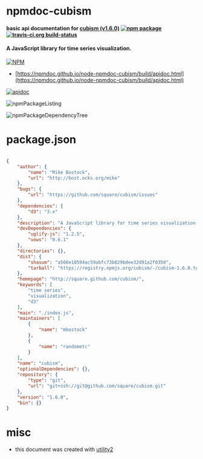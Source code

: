 # npmdoc-cubism

#### basic api documentation for  [cubism (v1.6.0)](http://square.github.com/cubism/)  [![npm package](https://img.shields.io/npm/v/npmdoc-cubism.svg?style=flat-square)](https://www.npmjs.org/package/npmdoc-cubism) [![travis-ci.org build-status](https://api.travis-ci.org/npmdoc/node-npmdoc-cubism.svg)](https://travis-ci.org/npmdoc/node-npmdoc-cubism)

#### A JavaScript library for time series visualization.

[![NPM](https://nodei.co/npm/cubism.png?downloads=true&downloadRank=true&stars=true)](https://www.npmjs.com/package/cubism)

- [https://npmdoc.github.io/node-npmdoc-cubism/build/apidoc.html](https://npmdoc.github.io/node-npmdoc-cubism/build/apidoc.html)

[![apidoc](https://npmdoc.github.io/node-npmdoc-cubism/build/screenCapture.buildCi.browser.%252Ftmp%252Fbuild%252Fapidoc.html.png)](https://npmdoc.github.io/node-npmdoc-cubism/build/apidoc.html)

![npmPackageListing](https://npmdoc.github.io/node-npmdoc-cubism/build/screenCapture.npmPackageListing.svg)

![npmPackageDependencyTree](https://npmdoc.github.io/node-npmdoc-cubism/build/screenCapture.npmPackageDependencyTree.svg)



# package.json

```json

{
    "author": {
        "name": "Mike Bostock",
        "url": "http://bost.ocks.org/mike"
    },
    "bugs": {
        "url": "https://github.com/square/cubism/issues"
    },
    "dependencies": {
        "d3": "3.x"
    },
    "description": "A JavaScript library for time series visualization.",
    "devDependencies": {
        "uglify-js": "1.2.5",
        "vows": "0.6.1"
    },
    "directories": {},
    "dist": {
        "shasum": "a566e10594ac59abfc73b829bdee32d91a2f0350",
        "tarball": "https://registry.npmjs.org/cubism/-/cubism-1.6.0.tgz"
    },
    "homepage": "http://square.github.com/cubism/",
    "keywords": [
        "time series",
        "visualization",
        "d3"
    ],
    "main": "./index.js",
    "maintainers": [
        {
            "name": "mbostock"
        },
        {
            "name": "randometc"
        }
    ],
    "name": "cubism",
    "optionalDependencies": {},
    "repository": {
        "type": "git",
        "url": "git+ssh://git@github.com/square/cubism.git"
    },
    "version": "1.6.0",
    "bin": {}
}
```



# misc
- this document was created with [utility2](https://github.com/kaizhu256/node-utility2)
